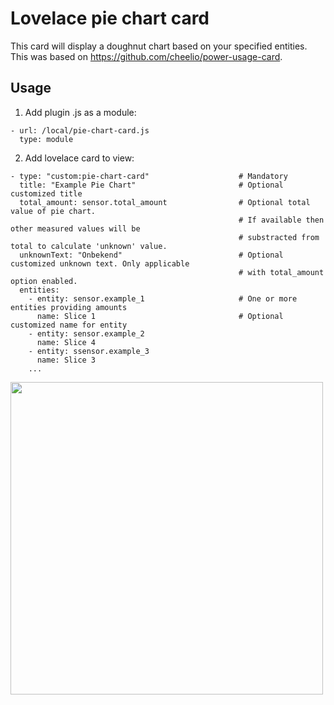 # Lovelace pie chart card

This card will display a doughnut chart based on your specified entities. This was based on https://github.com/cheelio/power-usage-card. 

## Usage
1. Add plugin .js as a module:
```
- url: /local/pie-chart-card.js
  type: module
```
2. Add lovelace card to view:
```
- type: "custom:pie-chart-card"                    # Mandatory
  title: "Example Pie Chart"                       # Optional customized title
  total_amount: sensor.total_amount                # Optional total value of pie chart.
                                                   # If available then other measured values will be 
                                                   # substracted from total to calculate 'unknown' value.
  unknownText: "Onbekend"                          # Optional customized unknown text. Only applicable
                                                   # with total_amount option enabled.
  entities:
    - entity: sensor.example_1                     # One or more entities providing amounts
      name: Slice 1                                # Optional customized name for entity
    - entity: sensor.example_2
      name: Slice 4
    - entity: ssensor.example_3
      name: Slice 3
    ...
 ```

<img src="https://raw.githubusercontent.com/sdelliot/pie-chart-card/master/pie-chart-card.png" width="500">

